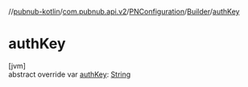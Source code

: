//[pubnub-kotlin](../../../../index.md)/[com.pubnub.api.v2](../../index.md)/[PNConfiguration](../index.md)/[Builder](index.md)/[authKey](auth-key.md)

# authKey

[jvm]\
abstract override var [authKey](auth-key.md): [String](https://kotlinlang.org/api/latest/jvm/stdlib/kotlin/-string/index.html)
